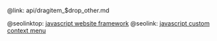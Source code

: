 @link: api/dragitem_$drop_other.md

@seolinktop: [javascript website framework](https://webix.com)
@seolink: [javascript custom context menu](https://webix.com/widget/contextmenu/)